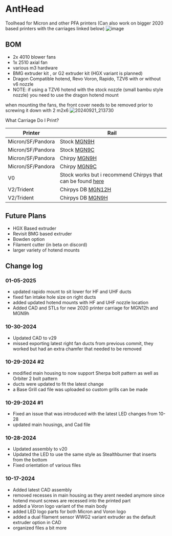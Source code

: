 # AntHead
Toolhead for Micron and other PFA printers (Can also work on bigger 2020 based printers with the carriages linked below)
![image](https://github.com/user-attachments/assets/46479fa7-f2ea-4e98-a73c-22cb5ffeb9c2)

## BOM 
* 2x 4010 blower fans 
* 1x 2510 axial fan 
* various m3 hardware 
* BMG extruder kit , or G2 extruder kit (HGX variant is planned)
* Dragon Compatible hotend, Revo Voron, Rapido, TZV6 with or without v6 nozzle
* NOTE: if using a TZV6 hotend with the stock nozzle (small bambu style nozzle) you need to use the dragon hotend mount


when mounting the fans, the front cover needs to be removed prior to screwing it down with 2 m2x6 
![20240921_213730](https://github.com/user-attachments/assets/ab1f8089-46a0-4112-9aae-a728964323fd)

What Carriage Do I Print?


Printer  | Rail 
 ----|----|
Micron/SF/Pandora | Stock [MGN9H](https://github.com/PrintersForAnts/Micron/blob/main/STLs/Gantry/Toolhead/MiniSB/MiniSB_x_carriage_MGN9H_x1.stl) | 
Micron/SF/Pandora | Stock [MGN9C](https://github.com/PrintersForAnts/Micron/blob/main/STLs/Gantry/Toolhead/MiniSB/miniSB_x_carriage_x1.stl) |
Micron/SF/Pandora | Chirpy  [MGN9H](https://github.com/chirpy2605/voron/blob/main/general/Alternative_Voron_Mounts/Modified_Mounts/Micron_Pandora/STLs/X_Carriage_MGN9H_Micron_Long.stl)
Micron/SF/Pandora | Chirpy [MGN9C](https://github.com/chirpy2605/voron/blob/main/general/Alternative_Voron_Mounts/Modified_Mounts/Micron_Pandora/STLs/X_Carriage_MGN9C_Micron_Long.stl)
V0 | Stock works but i recommend Chirpys that can be found [here](https://github.com/chirpy2605/voron/blob/main/general/Alternative_Voron_Mounts/Modified_Mounts/v0.2) 
V2/Trident | Chirpys DB [MGN12H](https://github.com/chirpy2605/voron/tree/main/general/Alternative_Voron_Mounts/Modified_Mounts/V1_V2/STLs/MGN12H)
V2/Trident | Chirpys DB [MGN9H](https://github.com/chirpy2605/voron/tree/main/general/Alternative_Voron_Mounts/Modified_Mounts/V1_V2/STLs/MGN9H)



## Future Plans ##
* HGX Based extruder
* Revisit BMG based extruder
* Bowden option
* Filament cutter (in beta on discord)
* larger variety of hotend mounts

## Change log ##

### 01-05-2025
* updated rapido mount to sit lower for HF and UHF ducts
* fixed fan intake hole size on right ducts
* added updated hotend mounts with HF and UHF nozzle location
* Added CAD and STLs for new 2020 printer carriage for MGN12h and MGN9h
 
###

### 10-30-2024
* Updated CAD to v29
* missed exporting latest right fan ducts from previous commit, they worked but had an extra chamfer that needed to be removed  

### 10-29-2024 #2
* modified main housing to now support Sherpa bolt pattern as well as Orbiter 2 bolt pattern
* ducts were updated to fit the latest change
* a Base Grill cad file was uploaded so custom grills can be made 

### 10-29-2024 #1
* Fixed an issue that was introduced with the latest LED changes from 10-28
* updated main housings, and Cad file

### 10-28-2024
* Updated assembly to v20
* Updated the LED to use the same style as Stealthburner that inserts from the bottom 
* Fixed orientation of various files 

### 10-17-2024
* Added latest CAD assembly
* removed recesses in main housing as they arent needed anymore since hotend mount screws are recessed into the printed part
* added a Voron logo variant of the main body 
* added LED logo parts for both Micron and Voron logo 
* added a dual filament sensor WWG2 variant extruder as the default extruder option in CAD 
* organized files a bit more
